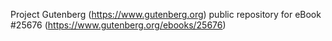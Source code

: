 Project Gutenberg (https://www.gutenberg.org) public repository for eBook #25676 (https://www.gutenberg.org/ebooks/25676)
